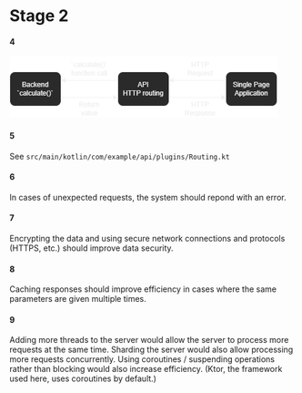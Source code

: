# Stage 2

#### 4

![](./diagram.drawio.png)

#### 5
See `src/main/kotlin/com/example/api/plugins/Routing.kt`

#### 6
In cases of unexpected requests, the system should repond with an error.

#### 7
Encrypting the data and using secure network connections and protocols (HTTPS, etc.) should improve data security.

#### 8
Caching responses should improve efficiency in cases where the same parameters are given multiple times.

#### 9
Adding more threads to the server would allow the server to process more requests at the same time.
Sharding the server would also allow processing more requests concurrently.
Using coroutines / suspending operations rather than blocking would also increase efficiency. (Ktor, the framework used here, uses coroutines by default.) 
